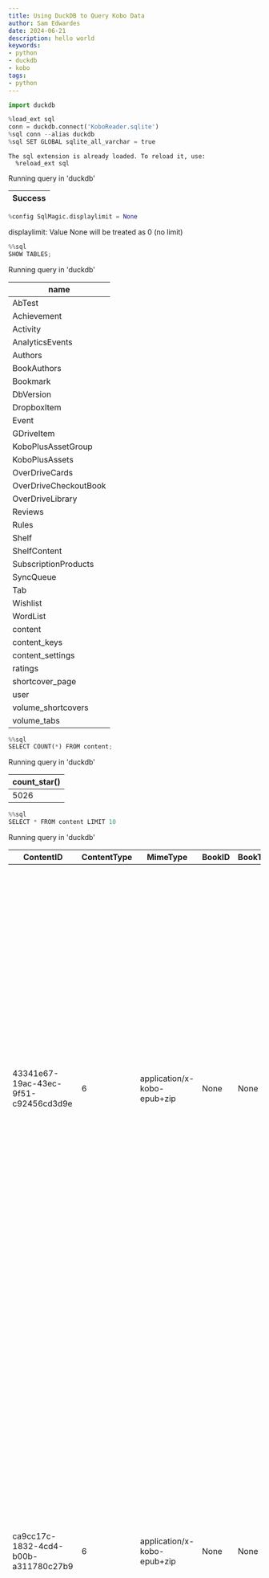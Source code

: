```yaml
---
title: Using DuckDB to Query Kobo Data
author: Sam Edwardes
date: 2024-06-21
description: hello world
keywords:
- python
- duckdb
- kobo
tags:
- python
---
```


``` python
import duckdb

%load_ext sql
conn = duckdb.connect('KoboReader.sqlite')
%sql conn --alias duckdb
%sql SET GLOBAL sqlite_all_varchar = true
```

    The sql extension is already loaded. To reload it, use:
      %reload_ext sql

<span style="None">Running query in &#x27;duckdb&#x27;</span>

<div>

| Success |
|---------|

</div>

``` python
%config SqlMagic.displaylimit = None
```

<span style="None">displaylimit: Value None will be treated as 0 (no limit)</span>

``` python
%%sql
SHOW TABLES;
```

<span style="None">Running query in &#x27;duckdb&#x27;</span>

<div>

| name                  |
|-----------------------|
| AbTest                |
| Achievement           |
| Activity              |
| AnalyticsEvents       |
| Authors               |
| BookAuthors           |
| Bookmark              |
| DbVersion             |
| DropboxItem           |
| Event                 |
| GDriveItem            |
| KoboPlusAssetGroup    |
| KoboPlusAssets        |
| OverDriveCards        |
| OverDriveCheckoutBook |
| OverDriveLibrary      |
| Reviews               |
| Rules                 |
| Shelf                 |
| ShelfContent          |
| SubscriptionProducts  |
| SyncQueue             |
| Tab                   |
| Wishlist              |
| WordList              |
| content               |
| content_keys          |
| content_settings      |
| ratings               |
| shortcover_page       |
| user                  |
| volume_shortcovers    |
| volume_tabs           |

</div>

``` python
%%sql
SELECT COUNT(*) FROM content;
```

<span style="None">Running query in &#x27;duckdb&#x27;</span>

<div>

| count_star() |
|--------------|
| 5026         |

</div>

``` python
%%sql
SELECT * FROM content LIMIT 10
```

<span style="None">Running query in &#x27;duckdb&#x27;</span>

<div>

<table data-quarto-postprocess="true">
<colgroup>
<col style="width: 0%" />
<col style="width: 0%" />
<col style="width: 0%" />
<col style="width: 0%" />
<col style="width: 0%" />
<col style="width: 0%" />
<col style="width: 0%" />
<col style="width: 0%" />
<col style="width: 0%" />
<col style="width: 0%" />
<col style="width: 0%" />
<col style="width: 0%" />
<col style="width: 0%" />
<col style="width: 0%" />
<col style="width: 0%" />
<col style="width: 0%" />
<col style="width: 0%" />
<col style="width: 0%" />
<col style="width: 0%" />
<col style="width: 0%" />
<col style="width: 0%" />
<col style="width: 0%" />
<col style="width: 0%" />
<col style="width: 0%" />
<col style="width: 0%" />
<col style="width: 0%" />
<col style="width: 0%" />
<col style="width: 0%" />
<col style="width: 0%" />
<col style="width: 0%" />
<col style="width: 0%" />
<col style="width: 0%" />
<col style="width: 0%" />
<col style="width: 0%" />
<col style="width: 0%" />
<col style="width: 0%" />
<col style="width: 0%" />
<col style="width: 0%" />
<col style="width: 0%" />
<col style="width: 0%" />
<col style="width: 0%" />
<col style="width: 0%" />
<col style="width: 0%" />
<col style="width: 0%" />
<col style="width: 0%" />
<col style="width: 0%" />
<col style="width: 0%" />
<col style="width: 0%" />
<col style="width: 0%" />
<col style="width: 0%" />
<col style="width: 0%" />
<col style="width: 0%" />
<col style="width: 0%" />
<col style="width: 0%" />
<col style="width: 0%" />
<col style="width: 0%" />
<col style="width: 0%" />
<col style="width: 0%" />
<col style="width: 0%" />
<col style="width: 0%" />
<col style="width: 0%" />
<col style="width: 0%" />
<col style="width: 0%" />
<col style="width: 0%" />
<col style="width: 0%" />
<col style="width: 0%" />
<col style="width: 0%" />
<col style="width: 0%" />
<col style="width: 0%" />
<col style="width: 0%" />
<col style="width: 0%" />
<col style="width: 0%" />
<col style="width: 0%" />
<col style="width: 0%" />
<col style="width: 0%" />
<col style="width: 0%" />
<col style="width: 0%" />
<col style="width: 0%" />
<col style="width: 0%" />
<col style="width: 0%" />
<col style="width: 0%" />
<col style="width: 0%" />
<col style="width: 0%" />
<col style="width: 0%" />
<col style="width: 0%" />
<col style="width: 0%" />
<col style="width: 0%" />
<col style="width: 0%" />
<col style="width: 0%" />
<col style="width: 0%" />
<col style="width: 0%" />
<col style="width: 0%" />
<col style="width: 0%" />
<col style="width: 0%" />
<col style="width: 0%" />
<col style="width: 0%" />
<col style="width: 0%" />
<col style="width: 0%" />
<col style="width: 0%" />
<col style="width: 0%" />
<col style="width: 0%" />
</colgroup>
<thead>
<tr class="header">
<th data-quarto-table-cell-role="th">ContentID</th>
<th data-quarto-table-cell-role="th">ContentType</th>
<th data-quarto-table-cell-role="th">MimeType</th>
<th data-quarto-table-cell-role="th">BookID</th>
<th data-quarto-table-cell-role="th">BookTitle</th>
<th data-quarto-table-cell-role="th">ImageId</th>
<th data-quarto-table-cell-role="th">Title</th>
<th data-quarto-table-cell-role="th">Attribution</th>
<th data-quarto-table-cell-role="th">Description</th>
<th data-quarto-table-cell-role="th">DateCreated</th>
<th data-quarto-table-cell-role="th">ShortCoverKey</th>
<th data-quarto-table-cell-role="th">adobe_location</th>
<th data-quarto-table-cell-role="th">Publisher</th>
<th data-quarto-table-cell-role="th">IsEncrypted</th>
<th data-quarto-table-cell-role="th">DateLastRead</th>
<th data-quarto-table-cell-role="th">FirstTimeReading</th>
<th data-quarto-table-cell-role="th">ChapterIDBookmarked</th>
<th data-quarto-table-cell-role="th">ParagraphBookmarked</th>
<th data-quarto-table-cell-role="th">BookmarkWordOffset</th>
<th data-quarto-table-cell-role="th">NumShortcovers</th>
<th data-quarto-table-cell-role="th">VolumeIndex</th>
<th data-quarto-table-cell-role="th">___NumPages</th>
<th data-quarto-table-cell-role="th">ReadStatus</th>
<th data-quarto-table-cell-role="th">___SyncTime</th>
<th data-quarto-table-cell-role="th">___UserID</th>
<th data-quarto-table-cell-role="th">PublicationId</th>
<th data-quarto-table-cell-role="th">___FileOffset</th>
<th data-quarto-table-cell-role="th">___FileSize</th>
<th data-quarto-table-cell-role="th">___PercentRead</th>
<th data-quarto-table-cell-role="th">___ExpirationStatus</th>
<th data-quarto-table-cell-role="th">FavouritesIndex</th>
<th data-quarto-table-cell-role="th">Accessibility</th>
<th data-quarto-table-cell-role="th">ContentURL</th>
<th data-quarto-table-cell-role="th">Language</th>
<th data-quarto-table-cell-role="th">BookshelfTags</th>
<th data-quarto-table-cell-role="th">IsDownloaded</th>
<th data-quarto-table-cell-role="th">FeedbackType</th>
<th data-quarto-table-cell-role="th">AverageRating</th>
<th data-quarto-table-cell-role="th">Depth</th>
<th data-quarto-table-cell-role="th">PageProgressDirection</th>
<th data-quarto-table-cell-role="th">InWishlist</th>
<th data-quarto-table-cell-role="th">ISBN</th>
<th data-quarto-table-cell-role="th">WishlistedDate</th>
<th data-quarto-table-cell-role="th">FeedbackTypeSynced</th>
<th data-quarto-table-cell-role="th">IsSocialEnabled</th>
<th data-quarto-table-cell-role="th">EpubType</th>
<th data-quarto-table-cell-role="th">Monetization</th>
<th data-quarto-table-cell-role="th">ExternalId</th>
<th data-quarto-table-cell-role="th">Series</th>
<th data-quarto-table-cell-role="th">SeriesNumber</th>
<th data-quarto-table-cell-role="th">Subtitle</th>
<th data-quarto-table-cell-role="th">WordCount</th>
<th data-quarto-table-cell-role="th">Fallback</th>
<th data-quarto-table-cell-role="th">RestOfBookEstimate</th>
<th data-quarto-table-cell-role="th">CurrentChapterEstimate</th>
<th data-quarto-table-cell-role="th">CurrentChapterProgress</th>
<th data-quarto-table-cell-role="th">PocketStatus</th>
<th data-quarto-table-cell-role="th">UnsyncedPocketChanges</th>
<th data-quarto-table-cell-role="th">ImageUrl</th>
<th data-quarto-table-cell-role="th">DateAdded</th>
<th data-quarto-table-cell-role="th">WorkId</th>
<th data-quarto-table-cell-role="th">Properties</th>
<th data-quarto-table-cell-role="th">RenditionSpread</th>
<th data-quarto-table-cell-role="th">RatingCount</th>
<th data-quarto-table-cell-role="th">ReviewsSyncDate</th>
<th data-quarto-table-cell-role="th">MediaOverlay</th>
<th data-quarto-table-cell-role="th">MediaOverlayType</th>
<th data-quarto-table-cell-role="th">RedirectPreviewUrl</th>
<th data-quarto-table-cell-role="th">PreviewFileSize</th>
<th data-quarto-table-cell-role="th">EntitlementId</th>
<th data-quarto-table-cell-role="th">CrossRevisionId</th>
<th data-quarto-table-cell-role="th">DownloadUrl</th>
<th data-quarto-table-cell-role="th">ReadStateSynced</th>
<th data-quarto-table-cell-role="th">TimesStartedReading</th>
<th data-quarto-table-cell-role="th">TimeSpentReading</th>
<th data-quarto-table-cell-role="th">LastTimeStartedReading</th>
<th data-quarto-table-cell-role="th">LastTimeFinishedReading</th>
<th data-quarto-table-cell-role="th">ApplicableSubscriptions</th>
<th data-quarto-table-cell-role="th">ExternalIds</th>
<th data-quarto-table-cell-role="th">PurchaseRevisionId</th>
<th data-quarto-table-cell-role="th">SeriesID</th>
<th data-quarto-table-cell-role="th">SeriesNumberFloat</th>
<th data-quarto-table-cell-role="th">AdobeLoanExpiration</th>
<th data-quarto-table-cell-role="th">HideFromHomePage</th>
<th data-quarto-table-cell-role="th">IsInternetArchive</th>
<th data-quarto-table-cell-role="th">titleKana</th>
<th data-quarto-table-cell-role="th">subtitleKana</th>
<th data-quarto-table-cell-role="th">seriesKana</th>
<th data-quarto-table-cell-role="th">attributionKana</th>
<th data-quarto-table-cell-role="th">publisherKana</th>
<th data-quarto-table-cell-role="th">IsPurchaseable</th>
<th data-quarto-table-cell-role="th">IsSupported</th>
<th data-quarto-table-cell-role="th">AnnotationsSyncToken</th>
<th data-quarto-table-cell-role="th">DateModified</th>
<th data-quarto-table-cell-role="th">StorePages</th>
<th data-quarto-table-cell-role="th">StoreWordCount</th>
<th data-quarto-table-cell-role="th">StoreTimeToReadLowerEstimate</th>
<th data-quarto-table-cell-role="th">StoreTimeToReadUpperEstimate</th>
<th data-quarto-table-cell-role="th">Duration</th>
<th data-quarto-table-cell-role="th">IsAbridged</th>
<th data-quarto-table-cell-role="th">SyncConflictType</th>
</tr>
</thead>
<tbody>
<tr class="odd">
<td>43341e67-19ac-43ec-9f51-c92456cd3d9e</td>
<td>6</td>
<td>application/x-kobo-epub+zip</td>
<td>None</td>
<td>None</td>
<td>3a9d5e80-82db-40f6-abbf-6721c945e879</td>
<td>State of Shock (First Family Series, Book 4)</td>
<td>Marie Force</td>
<td><p><em><strong>They never saw this coming…</strong></em></p>
<p>This story picks up right where State of the Union left off with
another wild ride for the First Couple as they navigate work, family and
an all new and extra baffling murder mystery that has Sam pushing the
boundaries to get answers before a killer can strike again. Meanwhile,
Nick contends with the aftermath of his landmark State of the Union
address as a person from his past threatens to undo all the progress
he’s made since a...</p></td>
<td>2022-12-20T05:00:00.0000000Z</td>
<td>None</td>
<td>None</td>
<td>HTJB, Inc.</td>
<td>false</td>
<td>None</td>
<td>true</td>
<td>None</td>
<td>0</td>
<td>0</td>
<td>0</td>
<td>0</td>
<td>-1</td>
<td>0</td>
<td>2022-12-25T14:46:36Z</td>
<td></td>
<td>None</td>
<td>None</td>
<td>0</td>
<td>0</td>
<td>0</td>
<td>-1</td>
<td>-1</td>
<td>None</td>
<td>en</td>
<td>None</td>
<td>false</td>
<td>0</td>
<td>4.733333</td>
<td>0</td>
<td>default</td>
<td>FALSE</td>
<td>9781958035085</td>
<td>None</td>
<td>0</td>
<td>true</td>
<td>13</td>
<td>2</td>
<td>None</td>
<td>First Family Series</td>
<td>4</td>
<td>None</td>
<td>-1</td>
<td>None</td>
<td>0</td>
<td>0</td>
<td>0.0</td>
<td>0</td>
<td></td>
<td>None</td>
<td>None</td>
<td>b9586df7-fa05-3db2-83f5-e1ecce155e63</td>
<td>None</td>
<td>None</td>
<td>30</td>
<td>None</td>
<td>None</td>
<td>None</td>
<td>true</td>
<td>448797</td>
<td></td>
<td>b9586df7-fa05-3db2-83f5-e1ecce155e63</td>
<td>false</td>
<td>true</td>
<td>0</td>
<td>0</td>
<td>None</td>
<td>None</td>
<td>be9e9ac0-5823-4047-8281-069986c626b9,416bfce4-e4ae-4730-8314-5857dece58a6</td>
<td>od_9092770</td>
<td>None</td>
<td>None</td>
<td>4.0</td>
<td>None</td>
<td>false</td>
<td>false</td>
<td>None</td>
<td>None</td>
<td>None</td>
<td>None</td>
<td>None</td>
<td>true</td>
<td>true</td>
<td>None</td>
<td>None</td>
<td>0</td>
<td>0</td>
<td>0</td>
<td>0</td>
<td>0</td>
<td>false</td>
<td>0</td>
</tr>
<tr class="even">
<td>ca9cc17c-1832-4cd4-b00b-a311780c27b9</td>
<td>6</td>
<td>application/x-kobo-epub+zip</td>
<td>None</td>
<td>None</td>
<td>d94ee9e3-bba4-4a0c-ae21-9e8e0b1b19bc</td>
<td>Queen of Myth and Monsters</td>
<td>Scarlett St. Clair</td>
<td><p><strong>The next book in the vampire fantasy series by <em>USA
Today</em> and international bestselling author Scarlett St.
Clair.</strong></p>
<p>Isolde, newly coronated queen, has finally found a king worthy of her
in the vampire Adrian. But their love for each other has cost Isolde her
father and her homeland. With two opposing goddesses playing mortals and
vampires against one another, Isolde is uncertain who her allies are in
the vampire stronghold of Revekka.</p>
<p>Now, as politics ...</p></td>
<td>2022-12-20T05:00:00.0000000Z</td>
<td>None</td>
<td>None</td>
<td>Sourcebooks</td>
<td>false</td>
<td>None</td>
<td>true</td>
<td>None</td>
<td>0</td>
<td>0</td>
<td>0</td>
<td>1</td>
<td>-1</td>
<td>0</td>
<td>2022-12-25T14:46:36Z</td>
<td></td>
<td>None</td>
<td>None</td>
<td>0</td>
<td>0</td>
<td>0</td>
<td>-1</td>
<td>-1</td>
<td>None</td>
<td>en</td>
<td>None</td>
<td>false</td>
<td>0</td>
<td>4</td>
<td>0</td>
<td>default</td>
<td>FALSE</td>
<td>9781728259666</td>
<td>None</td>
<td>0</td>
<td>true</td>
<td>13</td>
<td>2</td>
<td>None</td>
<td>Adrian X Isolde</td>
<td>2</td>
<td>None</td>
<td>-1</td>
<td>None</td>
<td>0</td>
<td>0</td>
<td>0.0</td>
<td>0</td>
<td></td>
<td>None</td>
<td>None</td>
<td>c4158de7-8c0d-3d4e-b399-23a2b6b3b256</td>
<td>None</td>
<td>None</td>
<td>2</td>
<td>None</td>
<td>None</td>
<td>None</td>
<td>true</td>
<td>2204122</td>
<td></td>
<td>c4158de7-8c0d-3d4e-b399-23a2b6b3b256</td>
<td>false</td>
<td>true</td>
<td>0</td>
<td>0</td>
<td>None</td>
<td>None</td>
<td>None</td>
<td>od_8794546</td>
<td>None</td>
<td>None</td>
<td>2.0</td>
<td>None</td>
<td>false</td>
<td>false</td>
<td>None</td>
<td>None</td>
<td>None</td>
<td>None</td>
<td>None</td>
<td>true</td>
<td>true</td>
<td>None</td>
<td>None</td>
<td>0</td>
<td>0</td>
<td>0</td>
<td>0</td>
<td>0</td>
<td>false</td>
<td>0</td>
</tr>
<tr class="odd">
<td>538ed6aa-e11e-4321-a0a2-97c683e4c47e</td>
<td>6</td>
<td>application/x-kobo-epub+zip</td>
<td>None</td>
<td>None</td>
<td>83114208-491b-4b74-8412-2329646ba692</td>
<td>A Christmas Affair to Remember</td>
<td>Mia Vincy</td>
<td><p><strong>Warm lessons in love on cold winter
nights...</strong></p>
<p>Isaac DeWitt—former sailor, respected investigator, and notorious
flirt—wants a wife, and where better to find one than the winter house
party at Longhope Abbey? But for all his rakish charm, Isaac doesn’t
even know how to kiss a woman, let alone what to do with her in the
marriage bed.</p>
<p>Sylvia Ray—impoverished widow, expert distiller, and safely
betrothed—means to enjoy every minute at the house party before she
s...</p></td>
<td>2022-12-20T05:00:00.0000000Z</td>
<td>None</td>
<td>None</td>
<td>Inner Ballad Press</td>
<td>false</td>
<td>None</td>
<td>true</td>
<td>None</td>
<td>0</td>
<td>0</td>
<td>0</td>
<td>2</td>
<td>-1</td>
<td>0</td>
<td>2022-12-25T14:46:36Z</td>
<td></td>
<td>None</td>
<td>None</td>
<td>0</td>
<td>0</td>
<td>0</td>
<td>-1</td>
<td>-1</td>
<td>None</td>
<td>en</td>
<td>None</td>
<td>false</td>
<td>0</td>
<td>4.5</td>
<td>0</td>
<td>default</td>
<td>FALSE</td>
<td>9781925882100</td>
<td>None</td>
<td>0</td>
<td>true</td>
<td>13</td>
<td>2</td>
<td>None</td>
<td>Longhope Abbey</td>
<td>None</td>
<td>None</td>
<td>-1</td>
<td>None</td>
<td>0</td>
<td>0</td>
<td>0.0</td>
<td>0</td>
<td></td>
<td>None</td>
<td>None</td>
<td>bb165c43-617e-3bf0-9fe7-5d2ba189ed46</td>
<td>None</td>
<td>None</td>
<td>2</td>
<td>None</td>
<td>None</td>
<td>None</td>
<td>true</td>
<td>496334</td>
<td></td>
<td>bb165c43-617e-3bf0-9fe7-5d2ba189ed46</td>
<td>false</td>
<td>true</td>
<td>0</td>
<td>0</td>
<td>None</td>
<td>None</td>
<td>None</td>
<td>None</td>
<td>None</td>
<td>None</td>
<td>0.0</td>
<td>None</td>
<td>false</td>
<td>false</td>
<td>None</td>
<td>None</td>
<td>None</td>
<td>None</td>
<td>None</td>
<td>true</td>
<td>true</td>
<td>None</td>
<td>None</td>
<td>0</td>
<td>0</td>
<td>0</td>
<td>0</td>
<td>0</td>
<td>false</td>
<td>0</td>
</tr>
<tr class="even">
<td>22c4c037-71a8-4858-b44c-0af66ef771b2</td>
<td>6</td>
<td>application/x-kobo-epub+zip</td>
<td>None</td>
<td>None</td>
<td>3d95e3ac-1ed8-469d-9b37-6ea24a37071c</td>
<td>Black Sun</td>
<td>Rebecca Roanhorse</td>
<td><p><strong>From the <em>New York Times</em> bestselling author of
<em>Star Wars: Resistance Reborn</em> comes the “engrossing and vibrant”
(Tochi Onyebuchi, author of <em>Riot Baby</em>) first book in the
Between Earth and Sky trilogy inspired by the civilizations of the
Pre-Columbian Americas and woven into a tale of celestial prophecies,
political intrigue, and forbidden magic.</strong></p>
<p>
<em>A god will return</em><br />
<em>When the earth and sky converge</em><br />
&#10;<em>
Under the blac...</td>
<td>2020-10-13T04:00:00.0000000Z</td>
<td>None</td>
<td>None</td>
<td>Gallery / Saga Press</td>
<td>false</td>
<td>None</td>
<td>true</td>
<td>None</td>
<td>0</td>
<td>0</td>
<td>0</td>
<td>-1</td>
<td>-1</td>
<td>0</td>
<td>2022-12-25T23:47:06Z</td>
<td></td>
<td>None</td>
<td>None</td>
<td>0</td>
<td>0</td>
<td>0</td>
<td>-1</td>
<td>-1</td>
<td>None</td>
<td>en</td>
<td>None</td>
<td>false</td>
<td>0</td>
<td>4.497326</td>
<td>0</td>
<td>default</td>
<td>FALSE</td>
<td>9781534437692</td>
<td>None</td>
<td>0</td>
<td>true</td>
<td>-1</td>
<td>2</td>
<td>None</td>
<td>Between Earth and Sky</td>
<td>None</td>
<td>None</td>
<td>-1</td>
<td>None</td>
<td>0</td>
<td>0</td>
<td>0.0</td>
<td>0</td>
<td></td>
<td>None</td>
<td>None</td>
<td>76d31acb-e26a-39bc-a114-b19a49c6b9c3</td>
<td>None</td>
<td>None</td>
<td>187</td>
<td>None</td>
<td>None</td>
<td>None</td>
<td>false</td>
<td>0</td>
<td></td>
<td>76d31acb-e26a-39bc-a114-b19a49c6b9c3</td>
<td>false</td>
<td>true</td>
<td>0</td>
<td>0</td>
<td>None</td>
<td>None</td>
<td>None</td>
<td>od_5274356</td>
<td>None</td>
<td>None</td>
<td>0.0</td>
<td>None</td>
<td>false</td>
<td>false</td>
<td>None</td>
<td>None</td>
<td>None</td>
<td>None</td>
<td>None</td>
<td>true</td>
<td>true</td>
<td>None</td>
<td>None</td>
<td>0</td>
<td>0</td>
<td>0</td>
<td>0</td>
<td>0</td>
<td>false</td>
<td>0</td>
</tr>
<tr class="odd">
<td>96507f6e-4252-461e-99a4-aae189598376</td>
<td>6</td>
<td>application/x-kobo-epub+zip</td>
<td>None</td>
<td>None</td>
<td>3f975a6b-f4c1-46bf-83fa-189caf6c7fbc</td>
<td>The Bone Shard Daughter</td>
<td>Andrea Stewart</td>
<td><p><strong><em>The Bone Shard Daughter</em> is an unmissable debut
from a major new voice in epic fantasy — a stunning tale of magic,
mystery, and revolution in which the former heir to the emperor will
fight to reclaim her power and her place on the throne.</strong></p>
<p>
<strong>
"One of the best debut fantasy novels of the year." — BuzzFeed
News<br />
"An amazing start to a new trilogy." — Culturess<br />
"It grabs you by the heart and the throat from the first pages and
doesn't let go." —...</td>
<td>2020-09-08T04:00:00.0000000Z</td>
<td>None</td>
<td>None</td>
<td>Orbit</td>
<td>false</td>
<td>None</td>
<td>true</td>
<td>None</td>
<td>0</td>
<td>0</td>
<td>0</td>
<td>-1</td>
<td>-1</td>
<td>0</td>
<td>2022-12-25T23:47:06Z</td>
<td></td>
<td>None</td>
<td>None</td>
<td>0</td>
<td>0</td>
<td>0</td>
<td>-1</td>
<td>-1</td>
<td>None</td>
<td>en</td>
<td>None</td>
<td>false</td>
<td>0</td>
<td>4.488095</td>
<td>0</td>
<td>default</td>
<td>FALSE</td>
<td>9780316541442</td>
<td>None</td>
<td>0</td>
<td>true</td>
<td>13</td>
<td>2</td>
<td>None</td>
<td>The Drowning Empire</td>
<td>1</td>
<td>None</td>
<td>-1</td>
<td>None</td>
<td>0</td>
<td>0</td>
<td>0.0</td>
<td>0</td>
<td></td>
<td>None</td>
<td>None</td>
<td>415b7d7c-ccc1-3909-bc96-c4857fb611ca</td>
<td>None</td>
<td>None</td>
<td>84</td>
<td>None</td>
<td>None</td>
<td>None</td>
<td>true</td>
<td>2136954</td>
<td></td>
<td>75ab574b-c48f-3ddc-ab55-be0ab9a07290</td>
<td>false</td>
<td>true</td>
<td>0</td>
<td>0</td>
<td>None</td>
<td>None</td>
<td>None</td>
<td>od_5257087,od_5754534</td>
<td>None</td>
<td>None</td>
<td>1.0</td>
<td>None</td>
<td>false</td>
<td>false</td>
<td>None</td>
<td>None</td>
<td>None</td>
<td>None</td>
<td>None</td>
<td>true</td>
<td>true</td>
<td>None</td>
<td>None</td>
<td>0</td>
<td>0</td>
<td>0</td>
<td>0</td>
<td>0</td>
<td>false</td>
<td>0</td>
</tr>
<tr class="even">
<td>3200b1e2-a3e0-43f4-9c66-92b6dcb333fe</td>
<td>6</td>
<td>application/x-kobo-epub+zip</td>
<td>None</td>
<td>None</td>
<td>db2f7152-4c9a-443a-a5cd-2bff5894065b</td>
<td>The Atlas Six</td>
<td>Olivie Blake</td>
<td><p><strong>An Instant <em>New York Times</em>
Bestseller</strong><br />
<strong>A Vulture Best Fantasy Novel of 2022</strong><br />
<strong>A Goodreads Best Fantasy Choice Award Nominee</strong></p>
<p><strong>The much-acclaimed viral sensation from Olivie
Blake,</strong> <em>The Atlas Six</em>**—**<strong>now newly revised and
edited with additional content.</strong></p>
<p>
<strong>•</strong> <strong>The tag</strong> #theatlassix <strong>has
millions of views on TikTok</strong><br />
<strong...< td></td>
<td>2021-09-28T04:00:00.0000000Z</td>
<td>None</td>
<td>None</td>
<td>Tor Publishing Group</td>
<td>false</td>
<td>None</td>
<td>true</td>
<td>None</td>
<td>0</td>
<td>0</td>
<td>0</td>
<td>-1</td>
<td>-1</td>
<td>0</td>
<td>2022-12-25T23:47:06Z</td>
<td></td>
<td>None</td>
<td>None</td>
<td>0</td>
<td>0</td>
<td>0</td>
<td>-1</td>
<td>-1</td>
<td>None</td>
<td>en</td>
<td>None</td>
<td>false</td>
<td>0</td>
<td>3.888199</td>
<td>0</td>
<td>default</td>
<td>FALSE</td>
<td>9781250854551</td>
<td>None</td>
<td>0</td>
<td>true</td>
<td>13</td>
<td>2</td>
<td>None</td>
<td>Atlas Series</td>
<td>1</td>
<td>None</td>
<td>-1</td>
<td>None</td>
<td>0</td>
<td>0</td>
<td>0.0</td>
<td>0</td>
<td></td>
<td>None</td>
<td>None</td>
<td>1c30d958-71ce-46bd-a84c-6491ce8a0e69</td>
<td>None</td>
<td>None</td>
<td>161</td>
<td>None</td>
<td>None</td>
<td>None</td>
<td>true</td>
<td>1421898</td>
<td></td>
<td>2c56123c-824f-3c9c-a670-af617455590d</td>
<td>false</td>
<td>true</td>
<td>0</td>
<td>0</td>
<td>None</td>
<td>None</td>
<td>None</td>
<td>od_7003004,od_7017391</td>
<td>None</td>
<td>None</td>
<td>1.0</td>
<td>None</td>
<td>false</td>
<td>false</td>
<td>None</td>
<td>None</td>
<td>None</td>
<td>None</td>
<td>None</td>
<td>true</td>
<td>true</td>
<td>None</td>
<td>None</td>
<td>0</td>
<td>0</td>
<td>0</td>
<td>0</td>
<td>0</td>
<td>false</td>
<td>0</td>
</tr>
<tr class="odd">
<td>32948a8d-f2dc-4c73-b626-afbeb1d946f7</td>
<td>6</td>
<td>application/x-kobo-epub+zip</td>
<td>None</td>
<td>None</td>
<td>29641cd4-f46a-45ec-a5e1-fa2a6ddff945</td>
<td>The Once and Future Witches</td>
<td>Alix E. Harrow</td>
<td><p><strong>"A gorgeous and thrilling paean to the ferocious power of
women. The characters live, bleed, and roar. "</strong>―Laini Taylor,
<em>New York Times</em> bestselling author</p>
<p><strong>A <em>NEW YORK TIMES</em> BESTSELLER • Winner of the British
Fantasy Award for Best Fantasy Novel • Named One of the Best Books of
the Year by <em>NPR Books</em> • Barnes and Noble •
<em>BookPage</em></strong></p>
<p>
<strong>
In the late 1800s, three sisters use witchcraft to change the course of
his...</td>
<td>2020-10-13T04:00:00.0000000Z</td>
<td>None</td>
<td>None</td>
<td>Orbit</td>
<td>false</td>
<td>None</td>
<td>true</td>
<td>None</td>
<td>0</td>
<td>0</td>
<td>0</td>
<td>-1</td>
<td>-1</td>
<td>0</td>
<td>2022-12-25T23:47:06Z</td>
<td></td>
<td>None</td>
<td>None</td>
<td>0</td>
<td>0</td>
<td>0</td>
<td>-1</td>
<td>-1</td>
<td>None</td>
<td>en</td>
<td>None</td>
<td>false</td>
<td>0</td>
<td>4.510067</td>
<td>0</td>
<td>default</td>
<td>FALSE</td>
<td>9780316422031</td>
<td>None</td>
<td>0</td>
<td>true</td>
<td>13</td>
<td>2</td>
<td>None</td>
<td>None</td>
<td>None</td>
<td>None</td>
<td>-1</td>
<td>None</td>
<td>0</td>
<td>0</td>
<td>0.0</td>
<td>0</td>
<td></td>
<td>None</td>
<td>None</td>
<td>76859f47-268d-3c9f-bcbe-9a4fe3652c5a</td>
<td>None</td>
<td>None</td>
<td>149</td>
<td>None</td>
<td>None</td>
<td>None</td>
<td>true</td>
<td>1621827</td>
<td></td>
<td>a4bec72d-52c3-3796-b6fc-e2f77063de8d</td>
<td>false</td>
<td>true</td>
<td>0</td>
<td>0</td>
<td>None</td>
<td>None</td>
<td>None</td>
<td>od_6823480,od_5294818</td>
<td>None</td>
<td>None</td>
<td>0.0</td>
<td>None</td>
<td>false</td>
<td>false</td>
<td>None</td>
<td>None</td>
<td>None</td>
<td>None</td>
<td>None</td>
<td>true</td>
<td>true</td>
<td>None</td>
<td>None</td>
<td>0</td>
<td>0</td>
<td>0</td>
<td>0</td>
<td>0</td>
<td>false</td>
<td>0</td>
</tr>
<tr class="even">
<td>012ded2c-247c-4e19-8733-5139de47927d</td>
<td>6</td>
<td>application/x-kobo-epub+zip</td>
<td>None</td>
<td>None</td>
<td>51ad1843-4f0d-42d9-91d5-86663e93f3e4</td>
<td>The Left-Handed Booksellers of London</td>
<td>Garth Nix</td>
<td><p><strong>A girl’s quest to find her father leads her to an
extended family of magical fighting booksellers who police the mythical
Old World of England when it intrudes on the modern world. From the
bestselling master of teen fantasy, Garth Nix.</strong></p>
<p>In a slightly alternate London in 1983, Susan Arkshaw is looking for
her father, a man she has never met. Crime boss Frank Thringley might be
able to help her, but Susan doesn’t get time to ask Frank any questions
before he is turned...</p></td>
<td>2020-09-22T04:00:00.0000000Z</td>
<td>None</td>
<td>None</td>
<td>HarperCollins</td>
<td>false</td>
<td>None</td>
<td>true</td>
<td>None</td>
<td>0</td>
<td>0</td>
<td>0</td>
<td>-1</td>
<td>-1</td>
<td>0</td>
<td>2022-12-25T23:47:06Z</td>
<td></td>
<td>None</td>
<td>None</td>
<td>0</td>
<td>0</td>
<td>0</td>
<td>-1</td>
<td>-1</td>
<td>None</td>
<td>en</td>
<td>None</td>
<td>false</td>
<td>0</td>
<td>4.302631</td>
<td>0</td>
<td>default</td>
<td>FALSE</td>
<td>9780062683274</td>
<td>None</td>
<td>0</td>
<td>true</td>
<td>13</td>
<td>2</td>
<td>None</td>
<td>None</td>
<td>None</td>
<td>None</td>
<td>-1</td>
<td>None</td>
<td>0</td>
<td>0</td>
<td>0.0</td>
<td>0</td>
<td></td>
<td>None</td>
<td>None</td>
<td>f947d370-c20e-3467-9b17-ed254e0185e0</td>
<td>None</td>
<td>None</td>
<td>76</td>
<td>None</td>
<td>None</td>
<td>None</td>
<td>true</td>
<td>1208221</td>
<td></td>
<td>f947d370-c20e-3467-9b17-ed254e0185e0</td>
<td>false</td>
<td>true</td>
<td>0</td>
<td>0</td>
<td>None</td>
<td>None</td>
<td>None</td>
<td>od_5185871</td>
<td>None</td>
<td>None</td>
<td>0.0</td>
<td>None</td>
<td>false</td>
<td>false</td>
<td>None</td>
<td>None</td>
<td>None</td>
<td>None</td>
<td>None</td>
<td>true</td>
<td>true</td>
<td>None</td>
<td>None</td>
<td>0</td>
<td>0</td>
<td>0</td>
<td>0</td>
<td>0</td>
<td>false</td>
<td>0</td>
</tr>
<tr class="odd">
<td>b792542b-ca31-4dd9-8617-6027f0edc9fb</td>
<td>6</td>
<td>application/x-kobo-epub+zip</td>
<td>None</td>
<td>None</td>
<td>53b50910-1a53-416a-995f-f57b874cbeac</td>
<td>A Master of Djinn</td>
<td>P. Djèlí Clark</td>
<td><p>
<strong>Included in NPR’s Favorite Sci-Fi And Fantasy Books Of The Past
Decade (2011-2021)</strong><br />
<strong>A Nebula Award Winner</strong><br />
<strong>A Ignyte Award Winner</strong><br />
<strong>A Compton Crook Award for Best New Novel Winner</strong><br />
<strong>A Locus First Novel Award Winner</strong><br />
<strong>A RUSA Reading List: Fantasy Winner</strong><br />
<strong>A Hugo Award Finalist</strong><br />
<strong>A World Fantasy Award Finalist</strong><br />
&#10;<strong>
A NEI...</td>
<td>2021-05-11T04:00:00.0000000Z</td>
<td>None</td>
<td>None</td>
<td>Tor Publishing Group</td>
<td>false</td>
<td>None</td>
<td>true</td>
<td>None</td>
<td>0</td>
<td>0</td>
<td>0</td>
<td>-1</td>
<td>-1</td>
<td>0</td>
<td>2022-12-25T23:47:06Z</td>
<td></td>
<td>None</td>
<td>None</td>
<td>0</td>
<td>0</td>
<td>0</td>
<td>-1</td>
<td>-1</td>
<td>None</td>
<td>en</td>
<td>None</td>
<td>false</td>
<td>0</td>
<td>4.455285</td>
<td>0</td>
<td>default</td>
<td>FALSE</td>
<td>9781250267672</td>
<td>None</td>
<td>0</td>
<td>true</td>
<td>-1</td>
<td>2</td>
<td>None</td>
<td>Dead Djinn Universe</td>
<td>1</td>
<td>None</td>
<td>-1</td>
<td>None</td>
<td>0</td>
<td>0</td>
<td>0.0</td>
<td>0</td>
<td></td>
<td>None</td>
<td>None</td>
<td>f98aa2ec-c423-46c2-a66e-05ead1ef96ad</td>
<td>None</td>
<td>None</td>
<td>123</td>
<td>None</td>
<td>None</td>
<td>None</td>
<td>false</td>
<td>0</td>
<td></td>
<td>d9698ddc-0553-33c3-a249-b92c36ce4720</td>
<td>false</td>
<td>true</td>
<td>0</td>
<td>0</td>
<td>None</td>
<td>None</td>
<td>None</td>
<td>od_5716323,od_5716812</td>
<td>None</td>
<td>None</td>
<td>1.0</td>
<td>None</td>
<td>false</td>
<td>false</td>
<td>None</td>
<td>None</td>
<td>None</td>
<td>None</td>
<td>None</td>
<td>true</td>
<td>true</td>
<td>None</td>
<td>None</td>
<td>0</td>
<td>0</td>
<td>0</td>
<td>0</td>
<td>0</td>
<td>false</td>
<td>0</td>
</tr>
<tr class="even">
<td>28a3fec2-1650-4e13-828e-c80290cd5189</td>
<td>6</td>
<td>application/x-kobo-epub+zip</td>
<td>None</td>
<td>None</td>
<td>a7a3160a-5443-4f65-b5e3-f3812bb51eb0</td>
<td>Daughter of the Moon Goddess</td>
<td>Sue Lynn Tan</td>
<td><p><strong>The acclaimed national and international
bestseller</strong></p>
<p><strong>“Epic, romantic, and enthralling from start to
finish.”—Stephanie Garber, #1 <em>New York Times</em> bestselling author
of the Caraval series</strong></p>
<p><strong>“An all-consuming work of literary fantasy that is
breathtaking both for its beauty and its suspense."—<em>BookPage</em>,
starred review</strong></p>
<p>
<strong>
A captivating and romantic debut epic fantasy inspired by the legend of
the Chinese...</td>
<td>2022-01-11T05:00:00.0000000Z</td>
<td>None</td>
<td>None</td>
<td>HarperCollins</td>
<td>false</td>
<td>None</td>
<td>true</td>
<td>None</td>
<td>0</td>
<td>0</td>
<td>0</td>
<td>-1</td>
<td>-1</td>
<td>0</td>
<td>2022-12-25T23:47:06Z</td>
<td></td>
<td>None</td>
<td>None</td>
<td>0</td>
<td>0</td>
<td>0</td>
<td>-1</td>
<td>-1</td>
<td>None</td>
<td>en</td>
<td>None</td>
<td>false</td>
<td>0</td>
<td>4.5</td>
<td>0</td>
<td>default</td>
<td>FALSE</td>
<td>9780063031326</td>
<td>None</td>
<td>0</td>
<td>true</td>
<td>13</td>
<td>2</td>
<td>None</td>
<td>Celestial Kingdom</td>
<td>1</td>
<td>A Novel</td>
<td>-1</td>
<td>None</td>
<td>0</td>
<td>0</td>
<td>0.0</td>
<td>0</td>
<td></td>
<td>None</td>
<td>None</td>
<td>de2d0232-414b-33af-8d20-864aeb78fa43</td>
<td>None</td>
<td>None</td>
<td>108</td>
<td>None</td>
<td>None</td>
<td>None</td>
<td>true</td>
<td>2241953</td>
<td></td>
<td>de2d0232-414b-33af-8d20-864aeb78fa43</td>
<td>false</td>
<td>true</td>
<td>0</td>
<td>0</td>
<td>None</td>
<td>None</td>
<td>None</td>
<td>od_6197072</td>
<td>None</td>
<td>None</td>
<td>1.0</td>
<td>None</td>
<td>false</td>
<td>false</td>
<td>None</td>
<td>None</td>
<td>None</td>
<td>None</td>
<td>None</td>
<td>true</td>
<td>true</td>
<td>None</td>
<td>None</td>
<td>0</td>
<td>0</td>
<td>0</td>
<td>0</td>
<td>0</td>
<td>false</td>
<td>0</td>
</tr>
</tbody>
</table>

</div>
